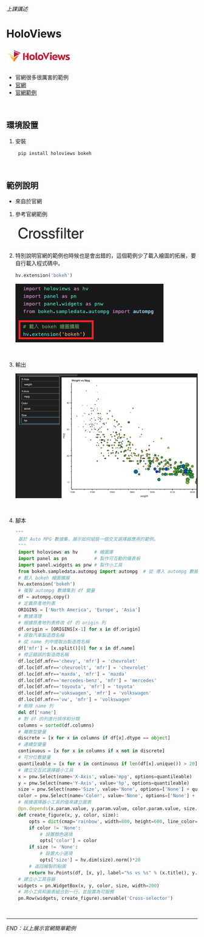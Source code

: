 *上課講述*

# HoloViews

![](images/img_01.png)

- 官網很多很厲害的範例
- [官網](https://holoviews.org/#)
- [官網範例](「https://holoviews.org/gallery/apps/bokeh/crossfilter.html」)

<br>


## 環境設置
1. 安裝
   
   ```bash
    pip install holoviews bokeh
   ```

<br>

## 範例說明
- 來自於官網

1. 參考官網範例
   
   ![](images/img_02.png)

2. 特別說明官網的範例也時候也是會出錯的，這個範例少了載入繪圖的拓展，要自行載入程式碼中。

   ```python
   hv.extension('bokeh')
   ```
   
   ![](images/img_03.png)

<br>


3. 輸出
   
   ![](images/img_04.png)

<br>


4. 腳本
   
   ```python
   """
    基於 Auto MPG 數據集，展示如何組裝一個交叉選擇器應用的範例。
    """
    import holoviews as hv      # 繪圖庫
    import panel as pn          # 製作可互動的儀表板
    import panel.widgets as pnw # 製作小工具
    from bokeh.sampledata.autompg import autompg  # 從 導入 autompg 數據集
    # 載入 bokeh 繪圖擴展
    hv.extension('bokeh')  
    # 複製 autompg 數據集到 df 變量
    df = autompg.copy()  
    # 定義原產地列表
    ORIGINS = ['North America', 'Europe', 'Asia']  
    # 數據清理
    # 根據原產地列表修改 df 的 origin 列
    df.origin = [ORIGINS[x-1] for x in df.origin]  
    # 提取汽車製造商名稱
    # 從 name 列中提取出製造商名稱
    df['mfr'] = [x.split()[0] for x in df.name]  
    # 修正錯誤的製造商名稱
    df.loc[df.mfr=='chevy', 'mfr'] = 'chevrolet'
    df.loc[df.mfr=='chevroelt', 'mfr'] = 'chevrolet'
    df.loc[df.mfr=='maxda', 'mfr'] = 'mazda'
    df.loc[df.mfr=='mercedes-benz', 'mfr'] = 'mercedes'
    df.loc[df.mfr=='toyouta', 'mfr'] = 'toyota'
    df.loc[df.mfr=='vokswagen', 'mfr'] = 'volkswagen'
    df.loc[df.mfr=='vw', 'mfr'] = 'volkswagen'
    # 刪除 name 列
    del df['name']  
    # 對 df 的列進行排序和分類
    columns = sorted(df.columns)
    # 離散型變量
    discrete = [x for x in columns if df[x].dtype == object]
    # 連續型變量  
    continuous = [x for x in columns if x not in discrete]  
    # 可分位數變量
    quantileable = [x for x in continuous if len(df[x].unique()) > 20]  
    # 建立交互式選擇器小工具
    x = pnw.Select(name='X-Axis', value='mpg', options=quantileable)
    y = pnw.Select(name='Y-Axis', value='hp', options=quantileable)
    size = pnw.Select(name='Size', value='None', options=['None'] + quantileable)
    color = pnw.Select(name='Color', value='None', options=['None'] + quantileable)
    # 根據選擇器小工具的值來建立圖表
    @pn.depends(x.param.value, y.param.value, color.param.value, size.param.value)
    def create_figure(x, y, color, size):
        opts = dict(cmap='rainbow', width=800, height=600, line_color='black')
        if color != 'None':
            # 設置顏色選項
            opts['color'] = color  
        if size != 'None':
            # 設置大小選項
            opts['size'] = hv.dim(size).norm()*20  
        # 返回繪製的點圖
        return hv.Points(df, [x, y], label="%s vs %s" % (x.title(), y.title())).opts(**opts)  
    # 建立小工具容器
    widgets = pn.WidgetBox(x, y, color, size, width=200)
    # 將小工具和圖表組合到一行，並設置為可服務
    pn.Row(widgets, create_figure).servable('Cross-selector')
   ```


<br>

---

_END：以上展示官網簡單範例_